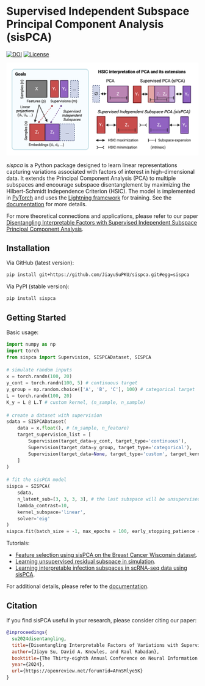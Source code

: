 # Supervised Independent Subspace Principal Component Analysis (sisPCA)
[![DOI](https://zenodo.org/badge/871005850.svg)](https://doi.org/10.5281/zenodo.13932661)
[![License](https://img.shields.io/badge/license-MIT-blue.svg)](./LICENSE)

<!-- ![Overview](/docs/img/sisPCA.png) -->

<!-- fig -->
<div align="center">
<img src="docs/img/sisPCA.png" alt="Overview" width="600px"/>
</div>

*sispca* is a Python package designed to learn linear representations capturing variations associated with factors of interest in high-dimensional data. It extends the Principal Component Analysis (PCA) to multiple subspaces and encourage subspace disentanglement by maximizing the Hilbert-Schmidt Independence Criterion (HSIC). The model is implemented in [PyTorch](https://pytorch.org/) and uses the [Lightning framework](https://lightning.ai/docs/pytorch/stable/) for training. See the [documentation](https://sispca.readthedocs.io/en/latest/index.html) for more details.

For more theoretical connections and applications, please refer to our paper [Disentangling Interpretable Factors with Supervised Independent Subspace Principal Component Analysis](https://openreview.net/forum?id=AFnSMlye5K).

## Installation
Via GitHub (latest version):
```bash
pip install git+https://github.com/JiayuSuPKU/sispca.git#egg=sispca
```

Via PyPI (stable version):
```bash
pip install sispca
```

## Getting Started
Basic usage:
```python
import numpy as np
import torch
from sispca import Supervision, SISPCADataset, SISPCA

# simulate random inputs
x = torch.randn(100, 20)
y_cont = torch.randn(100, 5) # continuous target
y_group = np.random.choice(['A', 'B', 'C'], 100) # categorical target
L = torch.randn(100, 20)
K_y = L @ L.T # custom kernel, (n_sample, n_sample)

# create a dataset with supervision
sdata = SISPCADataset(
    data = x.float(), # (n_sample, n_feature)
    target_supervision_list = [
        Supervision(target_data=y_cont, target_type='continuous'),
        Supervision(target_data=y_group, target_type='categorical'),
        Supervision(target_data=None, target_type='custom', target_kernel = K_y)
    ]
)

# fit the sisPCA model
sispca = SISPCA(
    sdata, 
    n_latent_sub=[3, 3, 3, 3], # the last subspace will be unsupervised 
    lambda_contrast=10,
    kernel_subspace='linear',
    solver='eig'
)
sispca.fit(batch_size = -1, max_epochs = 100, early_stopping_patience = 5)
```
Tutorials:
* [Feature selection using sisPCA on the Breast Cancer Wisconsin dataset](docs/source/tutorials/tutorial_brca.ipynb).
* [Learning unsupervised residual subspace in simulation](docs/source/tutorials/tutorial_donut.ipynb).
* [Learning interpretable infection subspaces in scRNA-seq data using sisPCA](docs/source/tutorials/tutorial_scrna_pca.ipynb).

For additional details, please refer to the [documentation](https://sispca.readthedocs.io/en/latest/index.html).


## Citation
If you find sisPCA useful in your research, please consider citing our paper:
```bibtex
@inproceedings{
  su2024disentangling,
  title={Disentangling Interpretable Factors of Variations with Supervised Independent Subspace Principal Component Analysis},
  author={Jiayu Su, David A. Knowles, and Raul Rabadan},
  booktitle={The Thirty-eighth Annual Conference on Neural Information Processing Systems},
  year={2024},
  url={https://openreview.net/forum?id=AFnSMlye5K}
}
```
